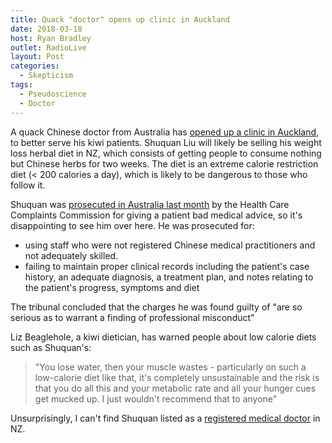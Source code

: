```yaml
---
title: Quack "doctor" opens up clinic in Auckland
date: 2018-03-18
host: Ryan Bradley
outlet: RadioLive
layout: Post
categories:
  - Skepticism
tags:
  - Pseudoscience
  - Doctor
---
```


A quack Chinese doctor from Australia has [opened up a clinic in Auckland](http://www.nzherald.co.nz/nz/news/article.cfm?c_id=1&objectid=12014208), to better serve his kiwi patients. Shuquan Liu will likely be selling his weight loss herbal diet in NZ, which consists of getting people to consume nothing but Chinese herbs for two weeks. The diet is an extreme calorie restriction diet (< 200 calories a day), which is likely to be dangerous to those who follow it.

<!-- more -->

Shuquan was [prosecuted in Australia last month](https://www.smh.com.au/national/nsw/chinese-herbalist-who-helped-malcolm-turnbull-guilty-of-unsatisfactory-professional-conduct-20170201-gu3deh.html) by the Health Care Complaints Commission for giving a patient bad medical advice, so it's disappointing to see him over here. He was prosecuted for:

- using staff who were not registered Chinese medical practitioners and not adequately skilled.
- failing to maintain proper clinical records including the patient's case history, an adequate diagnosis, a treatment plan, and notes relating to the patient's progress, symptoms and diet

The tribunal concluded that the charges he was found guilty of "are so serious as to warrant a finding of professional misconduct"

Liz Beaglehole, a kiwi dietician, has warned people about low calorie diets such as Shuquan's:

> "You lose water, then your muscle wastes - particularly on such a low-calorie diet like that, it's completely unsustainable and the risk is that you do all this and your metabolic rate and all your hunger cues get mucked up. I just wouldn't recommend that to anyone"

Unsurprisingly, I can't find Shuquan listed as a [registered medical doctor](https://www.mcnz.org.nz/support-for-doctors/list-of-registered-doctors/DoctorSearchForm?Lastname=Liu) in NZ.
